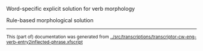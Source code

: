 

Word-specific explicit solution for verb morphology

Rule-based morphological solution

* * *
<small>This (part of) documentation was generated from [../src/transcriptions/transcriptor-cw-eng-verb-entry2inflected-phrase.xfscript](http://github.com/giellalt/lang-crk/blob/main/../src/transcriptions/transcriptor-cw-eng-verb-entry2inflected-phrase.xfscript)</small>